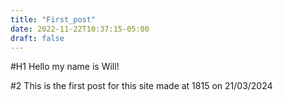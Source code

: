 ```yaml
---
title: "First_post"
date: 2022-11-22T10:37:15-05:00
draft: false
---
```

#H1 Hello my name is Will!

#2 This is the first post for this site made at 1815 on 21/03/2024
